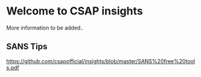 # Welcome to CSAP insights

More information to be added..

## SANS Tips
https://github.com/csapofficial/insights/blob/master/SANS%20free%20tools.pdf
